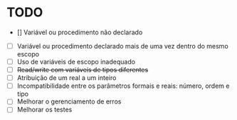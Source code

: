 # TODO

- [] Variável ou procedimento não declarado
- [ ] Variável ou procedimento declarado mais de uma vez dentro do mesmo escopo 
- [ ] Uso de variáveis de escopo inadequado
- [ ] ~~Read/write com variáveis de tipos diferentes~~
- [ ] Atribuição de um real a um inteiro
- [ ] Incompatibilidade entre os parâmetros formais e reais: número, ordem e tipo
- [ ] Melhorar o gerenciamento de erros
- [ ] Melhorar os testes
